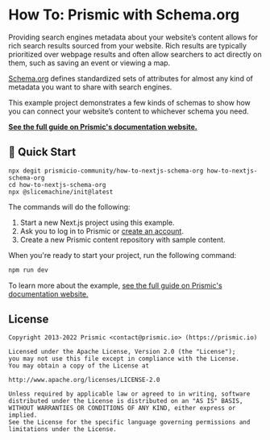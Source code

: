 # How To: Prismic with Schema.org

Providing search engines metadata about your website’s content allows for rich search results sourced from your website. Rich results are typically prioritized over webpage results and often allow searchers to act directly on them, such as saving an event or viewing a map.

[Schema.org][schema-org] defines standardized sets of attributes for almost any kind of metadata you want to share with search engines.

This example project demonstrates a few kinds of schemas to show how you can connect your website’s content to whichever schema you need.

[**See the full guide on Prismic's documentation website.**](https://prismic.io/docs/schema-org-nextjs)

## 🚀 Quick Start

```
npx degit prismicio-community/how-to-nextjs-schema-org how-to-nextjs-schema-org
cd how-to-nextjs-schema-org
npx @slicemachine/init@latest
```

The commands will do the following:

1. Start a new Next.js project using this example.
2. Ask you to log in to Prismic or [create an account][prismic-sign-up].
3. Create a new Prismic content repository with sample content.

When you're ready to start your project, run the following command:

```sh
npm run dev
```

To learn more about the example, [see the full guide on Prismic's documentation website.](#)

## License

```
Copyright 2013-2022 Prismic <contact@prismic.io> (https://prismic.io)

Licensed under the Apache License, Version 2.0 (the "License");
you may not use this file except in compliance with the License.
You may obtain a copy of the License at

http://www.apache.org/licenses/LICENSE-2.0

Unless required by applicable law or agreed to in writing, software
distributed under the License is distributed on an "AS IS" BASIS,
WITHOUT WARRANTIES OR CONDITIONS OF ANY KIND, either express or implied.
See the License for the specific language governing permissions and
limitations under the License.
```

[prismic]: https://prismic.io/
[prismic-sign-up]: https://prismic.io/dashboard/signup
[nextjs]: https://nextjs.org/
[schema-org]: https://schema.org/
